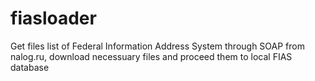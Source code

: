 # fiasloader
Get files list of Federal Information Address System through SOAP from nalog.ru, download necessuary files and proceed them to local FIAS database